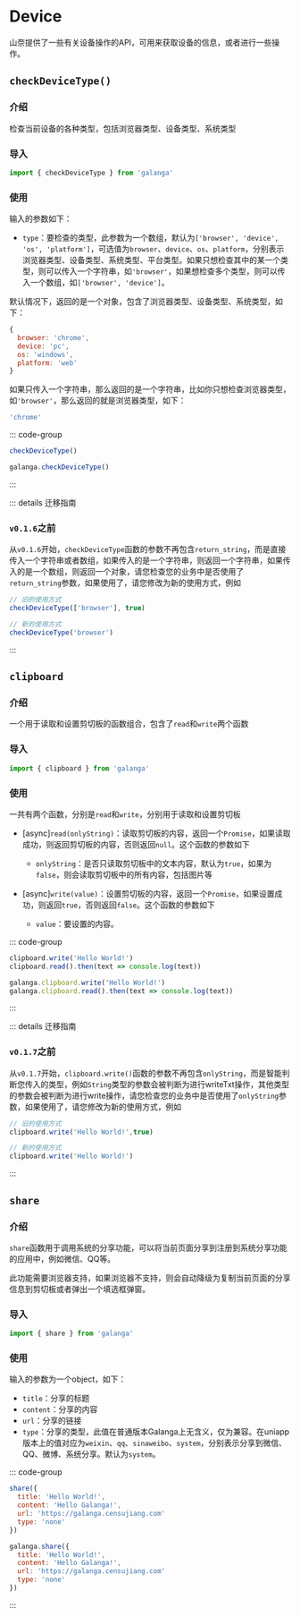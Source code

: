 # Device

山奈提供了一些有关设备操作的API，可用来获取设备的信息，或者进行一些操作。

## `checkDeviceType()`

### 介绍

检查当前设备的各种类型，包括浏览器类型、设备类型、系统类型

### 导入

```js
import { checkDeviceType } from 'galanga'
```

### 使用

输入的参数如下：

- `type`：要检查的类型，此参数为一个数组，默认为`['browser', 'device', 'os', 'platform']`，可选值为`browser`、`device`、`os`、`platform`，分别表示浏览器类型、设备类型、系统类型、平台类型。如果只想检查其中的某一个类型，则可以传入一个字符串，如`'browser'`，如果想检查多个类型，则可以传入一个数组，如`['browser', 'device']`。

默认情况下，返回的是一个对象，包含了浏览器类型、设备类型、系统类型，如下：

```js
{
  browser: 'chrome',
  device: 'pc',
  os: 'windows',
  platform: 'web'
}
```

如果只传入一个字符串，那么返回的是一个字符串，比如你只想检查浏览器类型，如`'browser'`，那么返回的就是浏览器类型，如下：

```js
'chrome'
```

::: code-group

```js [按需引入]
checkDeviceType()
```

```js [全局引入]
galanga.checkDeviceType()
```

:::

::: details 迁移指南

### `v0.1.6`之前

从`v0.1.6`开始，`checkDeviceType`函数的参数不再包含`return_string`，而是直接传入一个字符串或者数组，如果传入的是一个字符串，则返回一个字符串，如果传入的是一个数组，则返回一个对象，请您检查您的业务中是否使用了`return_string`参数，如果使用了，请您修改为新的使用方式，例如

```js
// 旧的使用方式
checkDeviceType(['browser'], true)

// 新的使用方式
checkDeviceType('browser')
```

:::

## `clipboard`

### 介绍

一个用于读取和设置剪切板的函数组合，包含了`read`和`write`两个函数

### 导入

```js
import { clipboard } from 'galanga'
```

### 使用

一共有两个函数，分别是`read`和`write`，分别用于读取和设置剪切板

- [async]`read(onlyString)`：读取剪切板的内容，返回一个`Promise`，如果读取成功，则返回剪切板的内容，否则返回`null`。这个函数的参数如下
  
  - `onlyString`：是否只读取剪切板中的文本内容，默认为`true`，如果为`false`，则会读取剪切板中的所有内容，包括图片等

- [async]`write(value)`：设置剪切板的内容，返回一个`Promise`，如果设置成功，则返回`true`，否则返回`false`。这个函数的参数如下

  - `value`：要设置的内容。

::: code-group

```js [按需引入]
clipboard.write('Hello World!')
clipboard.read().then(text => console.log(text))
```

```js [全局引入]
galanga.clipboard.write('Hello World!')
galanga.clipboard.read().then(text => console.log(text))
```

:::

::: details 迁移指南

### `v0.1.7`之前

从`v0.1.7`开始，`clipboard.write()`函数的参数不再包含`onlyString`，而是智能判断您传入的类型，例如`String`类型的参数会被判断为进行writeTxt操作，其他类型的参数会被判断为进行write操作，请您检查您的业务中是否使用了`onlyString`参数，如果使用了，请您修改为新的使用方式，例如

```js
// 旧的使用方式
clipboard.write('Hello World!',true)

// 新的使用方式
clipboard.write('Hello World!')
```

:::

## `share`

### 介绍

`share`函数用于调用系统的分享功能，可以将当前页面分享到注册到系统分享功能的应用中，例如微信、QQ等。

此功能需要浏览器支持，如果浏览器不支持，则会自动降级为复制当前页面的分享信息到剪切板或者弹出一个填选框弹窗。

### 导入

```js
import { share } from 'galanga'
```

### 使用

输入的参数为一个object，如下：

- `title`：分享的标题
- `content`：分享的内容
- `url`：分享的链接
- `type`：分享的类型，此值在普通版本Galanga上无含义，仅为兼容。在uniapp版本上的值对应为`weixin`、`qq`、`sinaweibo`、`system`，分别表示分享到微信、QQ、微博、系统分享。默认为`system`。

::: code-group

```js [按需引入]
share({
  title: 'Hello World!',
  content: 'Hello Galanga!',
  url: 'https://galanga.censujiang.com'
  type: 'none'
})
```

```js [全局引入]
galanga.share({
  title: 'Hello World!',
  content: 'Hello Galanga!',
  url: 'https://galanga.censujiang.com'
  type: 'none'
})
```

:::